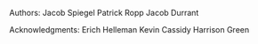 Authors:
    Jacob Spiegel
    Patrick Ropp
    Jacob Durrant

Acknowledgments:
    Erich Helleman
    Kevin Cassidy
    Harrison Green    
